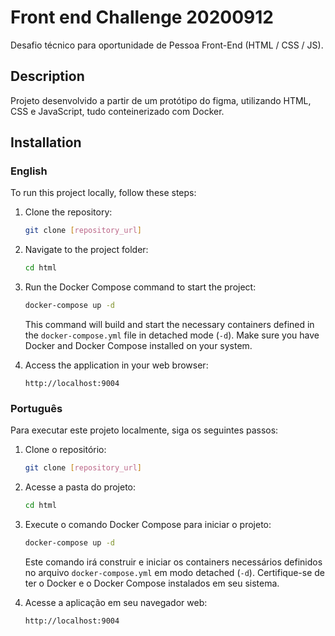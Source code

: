 
# Front end Challenge 20200912
Desafio técnico para oportunidade de Pessoa Front-End (HTML / CSS / JS).

## Description

Projeto desenvolvido a partir de um protótipo do figma, utilizando HTML, CSS e JavaScript, tudo conteinerizado com Docker.

## Installation

### English

To run this project locally, follow these steps:

1. Clone the repository:

   ```bash
   git clone [repository_url]
   ```

2. Navigate to the project folder:

   ```bash
   cd html
   ```

3. Run the Docker Compose command to start the project:

   ```bash
   docker-compose up -d
   ```

   This command will build and start the necessary containers defined in the `docker-compose.yml` file in detached mode (`-d`). Make sure you have Docker and Docker Compose installed on your system.

4. Access the application in your web browser:

   ```
   http://localhost:9004
   ```


### Português

Para executar este projeto localmente, siga os seguintes passos:

1. Clone o repositório:

   ```bash
   git clone [repository_url]
   ```

2. Acesse a pasta do projeto:

   ```bash
   cd html
   ```

3. Execute o comando Docker Compose para iniciar o projeto:

   ```bash
   docker-compose up -d
   ```

   Este comando irá construir e iniciar os containers necessários definidos no arquivo `docker-compose.yml` em modo detached (`-d`). Certifique-se de ter o Docker e o Docker Compose instalados em seu sistema.

4. Acesse a aplicação em seu navegador web:

   ```
   http://localhost:9004
   ```
